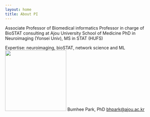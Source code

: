 ```yaml
---
layout: home
title: About PI
---
```

Associate Professor of Biomedical informatics
Professor in charge of BioSTAT consulting at Ajou University School of Medicine
PhD in Neuroimaging (Yonsei Univ), MS in STAT (HUFS)

Expertise: neuroimaging, bioSTAT, network science and ML
 <br>
 <img src="../assets/img/profe.png" style="width: 200px;"/>
Bumhee Park, PhD
bhpark@ajou.ac.kr
